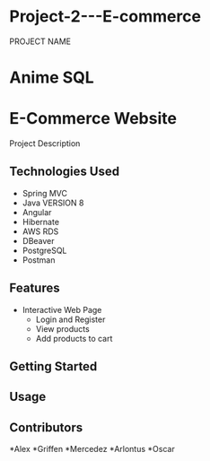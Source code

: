 # Project-2---E-commerce
PROJECT NAME
  # Anime SQL
  # E-Commerce Website
Project Description
  ##
## Technologies Used
  * Spring MVC
  * Java VERSION 8
  * Angular
  * Hibernate
  * AWS RDS
  * DBeaver
  * PostgreSQL
  * Postman
## Features
  * Interactive Web Page
    * Login and Register
    * View products
    * Add products to cart
## Getting Started
## Usage
## Contributors
  *Alex
  *Griffen
  *Mercedez
  *Arlontus
  *Oscar
